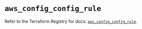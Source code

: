 # `aws_config_config_rule`

Refer to the Terraform Registry for docs: [`aws_config_config_rule`](https://registry.terraform.io/providers/hashicorp/aws/6.13.0/docs/resources/config_config_rule).
